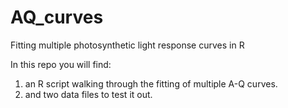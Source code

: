 # AQ_curves
Fitting multiple photosynthetic light response curves in R

In this repo you will find:
1) an R script walking through the fitting of multiple A-Q curves. 
2) and two data files to test it out.

